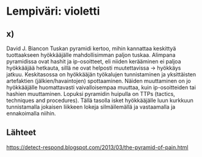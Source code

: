 # Lempiväri: violetti

## x) 

David J. Biancon Tuskan pyramidi kertoo, mihin kannattaa keskittyä tuottaakseen hyökkääjälle mahdollisimman paljon tuskaa. Alimpana pyramidissa ovat hashit ja ip-osoitteet, eli niiden kerääminen ei paljoa hyökkääjää hetkauta, sillä ne ovat helposti muutettavissa -> hyökkäys jatkuu. Keskitasossa on hyökkääjän työkalujen tunnistaminen ja yksittäisten artefaktien (jälkien/havaintojen) spottaaminen. Näiden muuttaminen on jo hyökkääjälle huomattavasti vaivalloisempaa muuttaa, kuin ip-osoitteiden tai hashien muuttaminen. Lopuksi pyramidin huipulla on TTPs (tactics, techniques and procedures). Tällä tasolla isket hyökkääjälle luun kurkkuun tunnistamalla jokaisen liikkeen lokeja silmäilemällä ja vastaamalla ja ennakoimalla niihin.




## Lähteet

https://detect-respond.blogspot.com/2013/03/the-pyramid-of-pain.html
